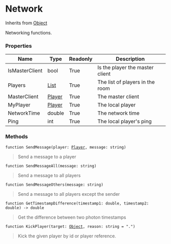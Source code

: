 # Network
Inherits from [Object](../objects/Object.md)

Networking functions.

### Properties
|Name|Type|Readonly|Description|
|---|---|---|---|
|IsMasterClient|bool|True|Is the player the master client|
|Players|[List](../objects/List.md)|True|The list of players in the room|
|MasterClient|[Player](../objects/Player.md)|True|The master client|
|MyPlayer|[Player](../objects/Player.md)|True|The local player|
|NetworkTime|double|True|The network time|
|Ping|int|True|The local player's ping|


### Methods
<pre class="language-typescript"><code class="lang-typescript">function SendMessage(player: <a data-footnote-ref href="#user-content-fn-28">Player</a>, message: string)</code></pre>
> Send a message to a player
> 
<pre class="language-typescript"><code class="lang-typescript">function SendMessageAll(message: string)</code></pre>
> Send a message to all players
> 
<pre class="language-typescript"><code class="lang-typescript">function SendMessageOthers(message: string)</code></pre>
> Send a message to all players except the sender
> 
<pre class="language-typescript"><code class="lang-typescript">function GetTimestampDifference(timestamp1: double, timestamp2: double) -> double</code></pre>
> Get the difference between two photon timestamps
> 
<pre class="language-typescript"><code class="lang-typescript">function KickPlayer(target: <a data-footnote-ref href="#user-content-fn-45">Object</a>, reason: string = ".")</code></pre>
> Kick the given player by id or player reference.
> 

[^0]: [Camera](../static/Camera.md)
[^1]: [Character](../objects/Character.md)
[^2]: [Collider](../objects/Collider.md)
[^3]: [Collision](../objects/Collision.md)
[^4]: [Color](../objects/Color.md)
[^5]: [Convert](../static/Convert.md)
[^6]: [Cutscene](../static/Cutscene.md)
[^7]: [Dict](../objects/Dict.md)
[^8]: [Game](../static/Game.md)
[^9]: [Human](../objects/Human.md)
[^10]: [Input](../static/Input.md)
[^11]: [Json](../static/Json.md)
[^12]: [LightBuiltin](../static/LightBuiltin.md)
[^13]: [LineCastHitResult](../objects/LineCastHitResult.md)
[^14]: [LineRenderer](../objects/LineRenderer.md)
[^15]: [List](../objects/List.md)
[^16]: [Locale](../static/Locale.md)
[^17]: [LodBuiltin](../static/LodBuiltin.md)
[^18]: [Map](../static/Map.md)
[^19]: [MapObject](../objects/MapObject.md)
[^20]: [MapTargetable](../objects/MapTargetable.md)
[^21]: [Math](../static/Math.md)
[^22]: [NavmeshObstacleBuiltin](../static/NavmeshObstacleBuiltin.md)
[^23]: [Network](../static/Network.md)
[^24]: [NetworkView](../objects/NetworkView.md)
[^25]: [PersistentData](../static/PersistentData.md)
[^26]: [Physics](../static/Physics.md)
[^27]: [PhysicsMaterialBuiltin](../static/PhysicsMaterialBuiltin.md)
[^28]: [Player](../objects/Player.md)
[^29]: [Prefab](../objects/Prefab.md)
[^30]: [Quaternion](../objects/Quaternion.md)
[^31]: [Random](../objects/Random.md)
[^32]: [Range](../objects/Range.md)
[^33]: [RigidbodyBuiltin](../static/RigidbodyBuiltin.md)
[^34]: [RoomData](../static/RoomData.md)
[^35]: [Set](../objects/Set.md)
[^36]: [Shifter](../objects/Shifter.md)
[^37]: [String](../static/String.md)
[^38]: [Time](../static/Time.md)
[^39]: [Titan](../objects/Titan.md)
[^40]: [Transform](../objects/Transform.md)
[^41]: [UI](../static/UI.md)
[^42]: [Vector2](../objects/Vector2.md)
[^43]: [Vector3](../objects/Vector3.md)
[^44]: [WallColossal](../objects/WallColossal.md)
[^45]: [Object](../objects/Object.md)
[^46]: [Component](../objects/Component.md)
